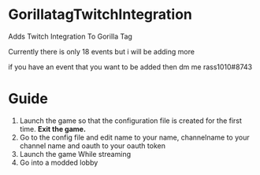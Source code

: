 # GorillatagTwitchIntegration
Adds Twitch Integration To Gorilla Tag

Currently there is only 18 events
but i will be adding more

if you have an event that you want to be added then dm me rass1010#8743
# Guide
1. Launch the game so that the configuration file is created for the first time. **Exit the game.**
2. Go to the config file and edit name to your name, channelname to your channel name and oauth to your oauth token
3. Launch the game While streaming
4. Go into a modded lobby
